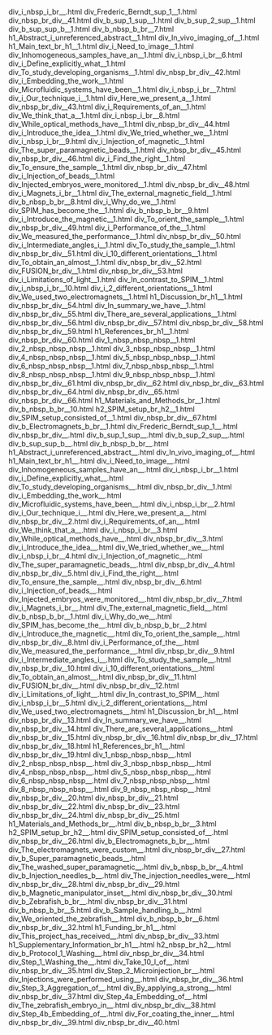 div_i_nbsp_i_br__.html
div_Frederic_Berndt_sup_1__1.html
div_nbsp_br_div__41.html
div_b_sup_1_sup__1.html
div_b_sup_2_sup__1.html
div_b_sup_sup_b__1.html
div_b_nbsp_b_br__7.html
h1_Abstract_i_unreferenced_abstract__1.html
div_In_vivo_imaging_of__1.html
h1_Main_text_br_h1__1.html
div_i_Need_to_image__1.html
div_Inhomogeneous_samples_have_an__1.html
div_i_nbsp_i_br__6.html
div_i_Define_explicitly_what__1.html
div_To_study_developing_organisms__1.html
div_nbsp_br_div__42.html
div_i_Embedding_the_work__1.html
div_Microfluidic_systems_have_been__1.html
div_i_nbsp_i_br__7.html
div_i_Our_technique_i__1.html
div_Here_we_present_a__1.html
div_nbsp_br_div__43.html
div_i_Requirements_of_an__1.html
div_We_think_that_a__1.html
div_i_nbsp_i_br__8.html
div_While_optical_methods_have__1.html
div_nbsp_br_div__44.html
div_i_Introduce_the_idea__1.html
div_We_tried_whether_we__1.html
div_i_nbsp_i_br__9.html
div_i_Injection_of_magnetic__1.html
div_The_super_paramagnetic_beads__1.html
div_nbsp_br_div__45.html
div_nbsp_br_div__46.html
div_i_Find_the_right__1.html
div_To_ensure_the_sample__1.html
div_nbsp_br_div__47.html
div_i_Injection_of_beads__1.html
div_Injected_embryos_were_monitored__1.html
div_nbsp_br_div__48.html
div_i_Magnets_i_br__1.html
div_The_external_magnetic_field__1.html
div_b_nbsp_b_br__8.html
div_i_Why_do_we__1.html
div_SPIM_has_become_the__1.html
div_b_nbsp_b_br__9.html
div_i_Introduce_the_magnetic__1.html
div_To_orient_the_sample__1.html
div_nbsp_br_div__49.html
div_i_Performance_of_the__1.html
div_We_measured_the_performance__1.html
div_nbsp_br_div__50.html
div_i_Intermediate_angles_i__1.html
div_To_study_the_sample__1.html
div_nbsp_br_div__51.html
div_i_10_different_orientations__1.html
div_To_obtain_an_almost__1.html
div_nbsp_br_div__52.html
div_FUSION_br_div__1.html
div_nbsp_br_div__53.html
div_i_Limitations_of_light__1.html
div_In_contrast_to_SPIM__1.html
div_i_nbsp_i_br__10.html
div_i_2_different_orientations__1.html
div_We_used_two_electromagnets__1.html
h1_Discussion_br_h1__1.html
div_nbsp_br_div__54.html
div_In_summary_we_have__1.html
div_nbsp_br_div__55.html
div_There_are_several_applications__1.html
div_nbsp_br_div__56.html
div_nbsp_br_div__57.html
div_nbsp_br_div__58.html
div_nbsp_br_div__59.html
h1_References_br_h1__1.html
div_nbsp_br_div__60.html
div_1_nbsp_nbsp_nbsp__1.html
div_2_nbsp_nbsp_nbsp__1.html
div_3_nbsp_nbsp_nbsp__1.html
div_4_nbsp_nbsp_nbsp__1.html
div_5_nbsp_nbsp_nbsp__1.html
div_6_nbsp_nbsp_nbsp__1.html
div_7_nbsp_nbsp_nbsp__1.html
div_8_nbsp_nbsp_nbsp__1.html
div_9_nbsp_nbsp_nbsp__1.html
div_nbsp_br_div__61.html
div_nbsp_br_div__62.html
div_nbsp_br_div__63.html
div_nbsp_br_div__64.html
div_nbsp_br_div__65.html
div_nbsp_br_div__66.html
h1_Materials_and_Methods_br__1.html
div_b_nbsp_b_br__10.html
h2_SPIM_setup_br_h2__1.html
div_SPIM_setup_consisted_of__1.html
div_nbsp_br_div__67.html
div_b_Electromagnets_b_br__1.html
div_Frederic_Berndt_sup_1__.html
div_nbsp_br_div__.html
div_b_sup_1_sup__.html
div_b_sup_2_sup__.html
div_b_sup_sup_b__.html
div_b_nbsp_b_br__.html
h1_Abstract_i_unreferenced_abstract__.html
div_In_vivo_imaging_of__.html
h1_Main_text_br_h1__.html
div_i_Need_to_image__.html
div_Inhomogeneous_samples_have_an__.html
div_i_nbsp_i_br__1.html
div_i_Define_explicitly_what__.html
div_To_study_developing_organisms__.html
div_nbsp_br_div__1.html
div_i_Embedding_the_work__.html
div_Microfluidic_systems_have_been__.html
div_i_nbsp_i_br__2.html
div_i_Our_technique_i__.html
div_Here_we_present_a__.html
div_nbsp_br_div__2.html
div_i_Requirements_of_an__.html
div_We_think_that_a__.html
div_i_nbsp_i_br__3.html
div_While_optical_methods_have__.html
div_nbsp_br_div__3.html
div_i_Introduce_the_idea__.html
div_We_tried_whether_we__.html
div_i_nbsp_i_br__4.html
div_i_Injection_of_magnetic__.html
div_The_super_paramagnetic_beads__.html
div_nbsp_br_div__4.html
div_nbsp_br_div__5.html
div_i_Find_the_right__.html
div_To_ensure_the_sample__.html
div_nbsp_br_div__6.html
div_i_Injection_of_beads__.html
div_Injected_embryos_were_monitored__.html
div_nbsp_br_div__7.html
div_i_Magnets_i_br__.html
div_The_external_magnetic_field__.html
div_b_nbsp_b_br__1.html
div_i_Why_do_we__.html
div_SPIM_has_become_the__.html
div_b_nbsp_b_br__2.html
div_i_Introduce_the_magnetic__.html
div_To_orient_the_sample__.html
div_nbsp_br_div__8.html
div_i_Performance_of_the__.html
div_We_measured_the_performance__.html
div_nbsp_br_div__9.html
div_i_Intermediate_angles_i__.html
div_To_study_the_sample__.html
div_nbsp_br_div__10.html
div_i_10_different_orientations__.html
div_To_obtain_an_almost__.html
div_nbsp_br_div__11.html
div_FUSION_br_div__.html
div_nbsp_br_div__12.html
div_i_Limitations_of_light__.html
div_In_contrast_to_SPIM__.html
div_i_nbsp_i_br__5.html
div_i_2_different_orientations__.html
div_We_used_two_electromagnets__.html
h1_Discussion_br_h1__.html
div_nbsp_br_div__13.html
div_In_summary_we_have__.html
div_nbsp_br_div__14.html
div_There_are_several_applications__.html
div_nbsp_br_div__15.html
div_nbsp_br_div__16.html
div_nbsp_br_div__17.html
div_nbsp_br_div__18.html
h1_References_br_h1__.html
div_nbsp_br_div__19.html
div_1_nbsp_nbsp_nbsp__.html
div_2_nbsp_nbsp_nbsp__.html
div_3_nbsp_nbsp_nbsp__.html
div_4_nbsp_nbsp_nbsp__.html
div_5_nbsp_nbsp_nbsp__.html
div_6_nbsp_nbsp_nbsp__.html
div_7_nbsp_nbsp_nbsp__.html
div_8_nbsp_nbsp_nbsp__.html
div_9_nbsp_nbsp_nbsp__.html
div_nbsp_br_div__20.html
div_nbsp_br_div__21.html
div_nbsp_br_div__22.html
div_nbsp_br_div__23.html
div_nbsp_br_div__24.html
div_nbsp_br_div__25.html
h1_Materials_and_Methods_br__.html
div_b_nbsp_b_br__3.html
h2_SPIM_setup_br_h2__.html
div_SPIM_setup_consisted_of__.html
div_nbsp_br_div__26.html
div_b_Electromagnets_b_br__.html
div_The_electromagnets_were_custom__.html
div_nbsp_br_div__27.html
div_b_Super_paramagnetic_beads__.html
div_The_washed_super_paramagnetic__.html
div_b_nbsp_b_br__4.html
div_b_Injection_needles_b__.html
div_The_injection_needles_were__.html
div_nbsp_br_div__28.html
div_nbsp_br_div__29.html
div_b_Magnetic_manipulator_inset__.html
div_nbsp_br_div__30.html
div_b_Zebrafish_b_br__.html
div_nbsp_br_div__31.html
div_b_nbsp_b_br__5.html
div_b_Sample_handling_b__.html
div_We_oriented_the_zebrafish__.html
div_b_nbsp_b_br__6.html
div_nbsp_br_div__32.html
h1_Funding_br_h1__.html
div_This_project_has_received__.html
div_nbsp_br_div__33.html
h1_Supplementary_Information_br_h1__.html
h2_nbsp_br_h2__.html
div_b_Protocol_1_Washing__.html
div_nbsp_br_div__34.html
div_Step_1_Washing_the__.html
div_Take_10_l_of__.html
div_nbsp_br_div__35.html
div_Step_2_Microinjection_br__.html
div_Injections_were_performed_using__.html
div_nbsp_br_div__36.html
div_Step_3_Aggregation_of__.html
div_By_applying_a_strong__.html
div_nbsp_br_div__37.html
div_Step_4a_Embedding_of__.html
div_The_zebrafish_embryo_in__.html
div_nbsp_br_div__38.html
div_Step_4b_Embedding_of__.html
div_For_coating_the_inner__.html
div_nbsp_br_div__39.html
div_nbsp_br_div__40.html
